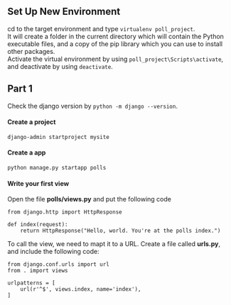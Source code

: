 ## Set Up New Environment
cd to the target environment and type `virtualenv poll_project`.  
It will create a folder in the current directory which will contain the Python executable files, and a copy of the pip library which you can use to install other packages.  
Activate the virtual environment by using `poll_project\Scripts\activate`, and deactivate by using `deactivate`.  

## Part 1
Check the django version by `python -m django --version`.  
#### Create a project 
```
django-admin startproject mysite
```  
#### Create a app 
```
python manage.py startapp polls
```
#### Write your first view
Open the file **polls/views.py** and put the following code  
```
from django.http import HttpResponse

def index(request):
    return HttpResponse("Hello, world. You're at the polls index.")
```
To call the view, we need to mapt it to a URL. Create a file called **urls.py**, and include the following code:
```
from django.conf.urls import url
from . import views

urlpatterns = [
    url(r'^$', views.index, name='index'),
]
```